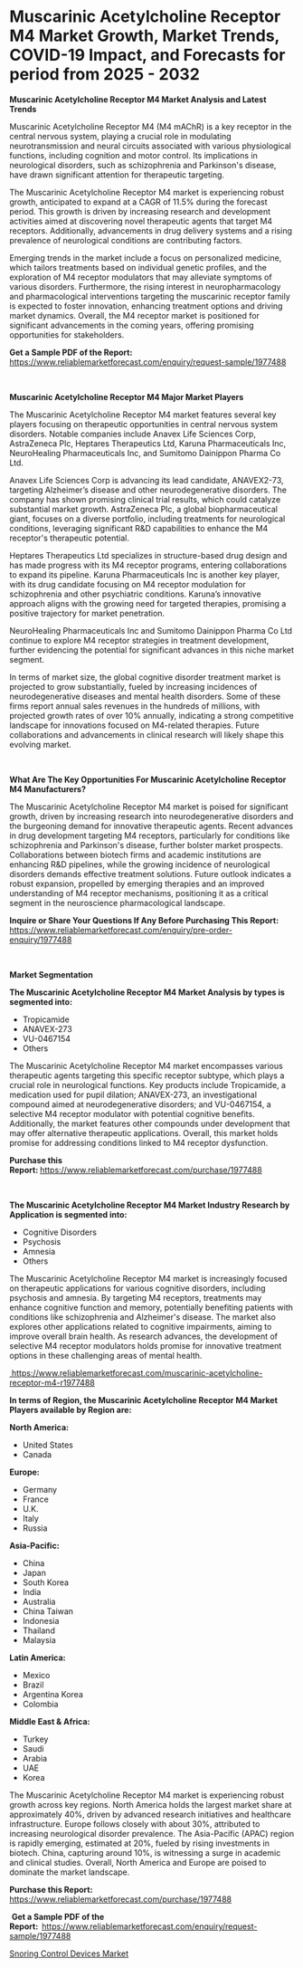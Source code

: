<p><h1>Muscarinic Acetylcholine Receptor M4 Market Growth, Market Trends, COVID-19 Impact, and Forecasts for period from 2025 - 2032</h1></p><p><strong>Muscarinic Acetylcholine Receptor M4 Market Analysis and Latest Trends</strong></p>
<p><p>Muscarinic Acetylcholine Receptor M4 (M4 mAChR) is a key receptor in the central nervous system, playing a crucial role in modulating neurotransmission and neural circuits associated with various physiological functions, including cognition and motor control. Its implications in neurological disorders, such as schizophrenia and Parkinson's disease, have drawn significant attention for therapeutic targeting.</p><p>The Muscarinic Acetylcholine Receptor M4 market is experiencing robust growth, anticipated to expand at a CAGR of 11.5% during the forecast period. This growth is driven by increasing research and development activities aimed at discovering novel therapeutic agents that target M4 receptors. Additionally, advancements in drug delivery systems and a rising prevalence of neurological conditions are contributing factors. </p><p>Emerging trends in the market include a focus on personalized medicine, which tailors treatments based on individual genetic profiles, and the exploration of M4 receptor modulators that may alleviate symptoms of various disorders. Furthermore, the rising interest in neuropharmacology and pharmacological interventions targeting the muscarinic receptor family is expected to foster innovation, enhancing treatment options and driving market dynamics. Overall, the M4 receptor market is positioned for significant advancements in the coming years, offering promising opportunities for stakeholders.</p></p>
<p><strong>Get a Sample PDF of the Report:&nbsp;</strong> <a href="https://www.reliablemarketforecast.com/enquiry/request-sample/1977488?utm_campaign=2940&utm_medium=2&utm_source=Github&utm_content=ia&utm_term=08032025&utm_id=muscarinic-acetylcholine-receptor-m4">https://www.reliablemarketforecast.com/enquiry/request-sample/1977488</a></p>
<p>&nbsp;</p>
<p><strong>Muscarinic Acetylcholine Receptor M4 Major Market Players</strong></p>
<p><p>The Muscarinic Acetylcholine Receptor M4 market features several key players focusing on therapeutic opportunities in central nervous system disorders. Notable companies include Anavex Life Sciences Corp, AstraZeneca Plc, Heptares Therapeutics Ltd, Karuna Pharmaceuticals Inc, NeuroHealing Pharmaceuticals Inc, and Sumitomo Dainippon Pharma Co Ltd.</p><p>Anavex Life Sciences Corp is advancing its lead candidate, ANAVEX2-73, targeting Alzheimer’s disease and other neurodegenerative disorders. The company has shown promising clinical trial results, which could catalyze substantial market growth. AstraZeneca Plc, a global biopharmaceutical giant, focuses on a diverse portfolio, including treatments for neurological conditions, leveraging significant R&D capabilities to enhance the M4 receptor's therapeutic potential.</p><p>Heptares Therapeutics Ltd specializes in structure-based drug design and has made progress with its M4 receptor programs, entering collaborations to expand its pipeline. Karuna Pharmaceuticals Inc is another key player, with its drug candidate focusing on M4 receptor modulation for schizophrenia and other psychiatric conditions. Karuna’s innovative approach aligns with the growing need for targeted therapies, promising a positive trajectory for market penetration.</p><p>NeuroHealing Pharmaceuticals Inc and Sumitomo Dainippon Pharma Co Ltd continue to explore M4 receptor strategies in treatment development, further evidencing the potential for significant advances in this niche market segment.</p><p>In terms of market size, the global cognitive disorder treatment market is projected to grow substantially, fueled by increasing incidences of neurodegenerative diseases and mental health disorders. Some of these firms report annual sales revenues in the hundreds of millions, with projected growth rates of over 10% annually, indicating a strong competitive landscape for innovations focused on M4-related therapies. Future collaborations and advancements in clinical research will likely shape this evolving market.</p></p>
<p>&nbsp;</p>
<p><strong>What Are The Key Opportunities For Muscarinic Acetylcholine Receptor M4 Manufacturers?</strong></p>
<p><p>The Muscarinic Acetylcholine Receptor M4 market is poised for significant growth, driven by increasing research into neurodegenerative disorders and the burgeoning demand for innovative therapeutic agents. Recent advances in drug development targeting M4 receptors, particularly for conditions like schizophrenia and Parkinson's disease, further bolster market prospects. Collaborations between biotech firms and academic institutions are enhancing R&D pipelines, while the growing incidence of neurological disorders demands effective treatment solutions. Future outlook indicates a robust expansion, propelled by emerging therapies and an improved understanding of M4 receptor mechanisms, positioning it as a critical segment in the neuroscience pharmacological landscape.</p></p>
<p><strong>Inquire or Share Your Questions If Any Before Purchasing This Report:</strong> <a href="https://www.reliablemarketforecast.com/enquiry/pre-order-enquiry/1977488?utm_campaign=2940&utm_medium=2&utm_source=Github&utm_content=ia&utm_term=08032025&utm_id=muscarinic-acetylcholine-receptor-m4">https://www.reliablemarketforecast.com/enquiry/pre-order-enquiry/1977488</a></p>
<p>&nbsp;</p>
<p><strong>Market Segmentation</strong></p>
<p><strong>The Muscarinic Acetylcholine Receptor M4 Market Analysis by types is segmented into:</strong></p>
<p><ul><li>Tropicamide</li><li>ANAVEX-273</li><li>VU-0467154</li><li>Others</li></ul></p>
<p><p>The Muscarinic Acetylcholine Receptor M4 market encompasses various therapeutic agents targeting this specific receptor subtype, which plays a crucial role in neurological functions. Key products include Tropicamide, a medication used for pupil dilation; ANAVEX-273, an investigational compound aimed at neurodegenerative disorders; and VU-0467154, a selective M4 receptor modulator with potential cognitive benefits. Additionally, the market features other compounds under development that may offer alternative therapeutic applications. Overall, this market holds promise for addressing conditions linked to M4 receptor dysfunction.</p></p>
<p><strong>Purchase this Report:&nbsp;</strong><a href="https://www.reliablemarketforecast.com/purchase/1977488?utm_campaign=2940&utm_medium=2&utm_source=Github&utm_content=ia&utm_term=08032025&utm_id=muscarinic-acetylcholine-receptor-m4">https://www.reliablemarketforecast.com/purchase/1977488</a></p>
<p>&nbsp;</p>
<p><strong>The Muscarinic Acetylcholine Receptor M4 Market Industry Research by Application is segmented into:</strong></p>
<p><ul><li>Cognitive Disorders</li><li>Psychosis</li><li>Amnesia</li><li>Others</li></ul></p>
<p><p>The Muscarinic Acetylcholine Receptor M4 market is increasingly focused on therapeutic applications for various cognitive disorders, including psychosis and amnesia. By targeting M4 receptors, treatments may enhance cognitive function and memory, potentially benefiting patients with conditions like schizophrenia and Alzheimer's disease. The market also explores other applications related to cognitive impairments, aiming to improve overall brain health. As research advances, the development of selective M4 receptor modulators holds promise for innovative treatment options in these challenging areas of mental health.</p></p>
<p><a href="https://www.reliablemarketforecast.com/muscarinic-acetylcholine-receptor-m4-r1977488?utm_campaign=2940&utm_medium=2&utm_source=Github&utm_content=ia&utm_term=08032025&utm_id=muscarinic-acetylcholine-receptor-m4">&nbsp;https://www.reliablemarketforecast.com/muscarinic-acetylcholine-receptor-m4-r1977488</a></p>
<p><strong>In terms of Region, the Muscarinic Acetylcholine Receptor M4 Market Players available by Region are:</strong></p>
<p>
    <p> <strong> North America: </strong>
        <ul>
            <li>United States</li>
            <li>Canada</li>
        </ul>
        </p> 
    <p> <strong> Europe: </strong>
        <ul>
            <li>Germany</li>
            <li>France</li>
            <li>U.K.</li>
            <li>Italy</li>
            <li>Russia</li>
        </ul>
        </p> 
    <p> <strong> Asia-Pacific: </strong>
        <ul>
            <li>China</li>
            <li>Japan</li>
            <li>South Korea</li>
            <li>India</li>
            <li>Australia</li>
            <li>China Taiwan</li>
            <li>Indonesia</li>
            <li>Thailand</li>
            <li>Malaysia</li>
        </ul>
        </p> 
    <p> <strong> Latin America: </strong>
        <ul>
            <li>Mexico</li>
            <li>Brazil</li>
            <li>Argentina Korea</li>
            <li>Colombia</li>
        </ul>
        </p> 
    <p> <strong> Middle East & Africa: </strong>
        <ul>
            <li>Turkey</li>
            <li>Saudi</li>
            <li>Arabia</li>
            <li>UAE</li>
            <li>Korea</li>
        </ul>
    </p>
    </p>
<p><p>The Muscarinic Acetylcholine Receptor M4 market is experiencing robust growth across key regions. North America holds the largest market share at approximately 40%, driven by advanced research initiatives and healthcare infrastructure. Europe follows closely with about 30%, attributed to increasing neurological disorder prevalence. The Asia-Pacific (APAC) region is rapidly emerging, estimated at 20%, fueled by rising investments in biotech. China, capturing around 10%, is witnessing a surge in academic and clinical studies. Overall, North America and Europe are poised to dominate the market landscape.</p></p>
<p><strong>Purchase this Report: </strong><a href="https://www.reliablemarketforecast.com/purchase/1977488?utm_campaign=2940&utm_medium=2&utm_source=Github&utm_content=ia&utm_term=08032025&utm_id=muscarinic-acetylcholine-receptor-m4">https://www.reliablemarketforecast.com/purchase/1977488</a></p>
<p>&nbsp;<strong>Get a Sample PDF of the Report:&nbsp;&nbsp;</strong><a href="https://www.reliablemarketforecast.com/enquiry/request-sample/1977488?utm_campaign=2940&utm_medium=2&utm_source=Github&utm_content=ia&utm_term=08032025&utm_id=muscarinic-acetylcholine-receptor-m4">https://www.reliablemarketforecast.com/enquiry/request-sample/1977488</a></p>
<p><strong></strong></p>
<p><p><a href="https://github.com/darenph8er/Market-Research-Report-List-1/blob/main/snoring-control-devices-market.md?utm_campaign=2940&utm_medium=2&utm_source=Github&utm_content=ia&utm_term=08032025&utm_id=muscarinic-acetylcholine-receptor-m4">Snoring Control Devices Market</a></p></p>